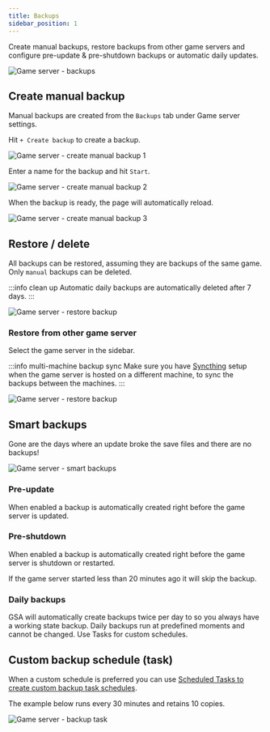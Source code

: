 ```yaml
---
title: Backups
sidebar_position: 1
---
```


Create manual backups, restore backups from other game servers and configure pre-update & pre-shutdown backups or automatic daily updates.

![Game server - backups](/img/dashboard/gameserver/backups/gameserver_backups.jpg)

## Create manual backup

Manual backups are created from the `Backups` tab under Game server settings.

Hit `+ Create backup` to create a backup.

![Game server - create manual backup 1](/img/dashboard/gameserver/backups/create_manual_backup_1.jpg)

Enter a name for the backup and hit `Start`.

![Game server - create manual backup 2](/img/dashboard/gameserver/backups/create_manual_backup_2.jpg)

When the backup is ready, the page will automatically reload.

![Game server - create manual backup 3](/img/dashboard/gameserver/backups/create_manual_backup_3.jpg)


## Restore / delete
All backups can be restored, assuming they are backups of the same game. Only `manual` backups can be deleted.

:::info clean up
Automatic daily backups are automatically deleted after 7 days.
:::

![Game server - restore backup](/img/dashboard/gameserver/backups/backup_restore.jpg)

### Restore from other game server
Select the game server in the sidebar. 

:::info multi-machine backup sync
Make sure you have [Syncthing](/dashboard/machines/services#syncthing) setup when the game server is hosted on a different machine, to sync the backups between the machines.
:::

![Game server - restore backup](/img/dashboard/gameserver/backups/backup_restore_other_game_server.jpg)


## Smart backups
Gone are the days where an update broke the save files and there are no backups!

![Game server - smart backups](/img/dashboard/gameserver/backups/smart_backups.jpg)

### Pre-update
When enabled a backup is automatically created right before the game server is updated. 

### Pre-shutdown
When enabled a backup is automatically created right before the game server is shutdown or restarted.

If the game server started less than 20 minutes ago it will skip the backup.

### Daily backups
GSA will automatically create backups twice per day to so you always have a working state backup. Daily backups run at predefined moments and cannot be changed. Use Tasks for custom schedules.

## Custom backup schedule (task)
When a custom schedule is preferred you can use [Scheduled Tasks to create custom backup task schedules](/dashboard/automate_tasks/getting_started#scheduled).

The example below runs every 30 minutes and retains 10 copies. 

![Game server - backup task](/img/dashboard/gameserver/backups/backup_task.jpg)
